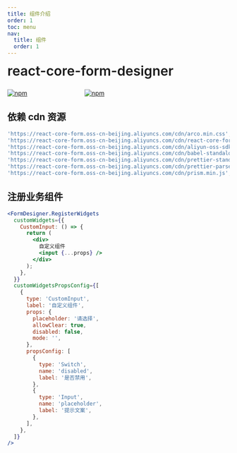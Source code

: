 ```yaml
---
title: 组件介绍
order: 1
toc: menu
nav:
  title: 组件
  order: 1
---
```


<div style="display:flex;align-items:center;margin-bottom:24px">
  <span style="font-size:30px;font-weight:600;display:inline-block;">react-core-form-designer</span>
</div>
<p style="display:flex;justify-content:space-between;width:220px">
  <a href="https://npmmirror.com/package/react-core-form-designer">
    <img alt="npm" src="http://center.yunliang.cloud/npm/version?package=react-core-form-designer">
  </a>
  <a href="https://npmmirror.com/package/react-core-form-designer">
    <img alt="npm" src="http://center.yunliang.cloud/npm/downloads?package=react-core-form-designer">
  </a>
</p>

## 依赖 cdn 资源

```js
'https://react-core-form.oss-cn-beijing.aliyuncs.com/cdn/arco.min.css';
'https://react-core-form.oss-cn-beijing.aliyuncs.com/cdn/react-core-form.min.css';
'https://react-core-form.oss-cn-beijing.aliyuncs.com/cdn/aliyun-oss-sdk.min.js';
'https://react-core-form.oss-cn-beijing.aliyuncs.com/cdn/babel-standalone.min.js';
'https://react-core-form.oss-cn-beijing.aliyuncs.com/cdn/prettier-standalone.min.js';
'https://react-core-form.oss-cn-beijing.aliyuncs.com/cdn/prettier-parser-typescript.min.js';
'https://react-core-form.oss-cn-beijing.aliyuncs.com/cdn/prism.min.js';
```

## 注册业务组件

```jsx | pure
<FormDesigner.RegisterWidgets
  customWidgets={{
    CustomInput: () => {
      return (
        <div>
          自定义组件
          <input {...props} />
        </div>
      );
    },
  }}
  customWidgetsPropsConfig={[
    {
      type: 'CustomInput',
      label: '自定义组件',
      props: {
        placeholder: '请选择',
        allowClear: true,
        disabled: false,
        mode: '',
      },
      propsConfig: [
        {
          type: 'Switch',
          name: 'disabled',
          label: '是否禁用',
        },
        {
          type: 'Input',
          name: 'placeholder',
          label: '提示文案',
        },
      ],
    },
  ]}
/>
```
